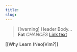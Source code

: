 ```yaml
---
title:
slug:
---
```

> [!warning] Header
> Body...  
> **Fat** _CHANCES_ [Link text](https://www.google.com)

[[Why Learn (Neo)Vim?]]
